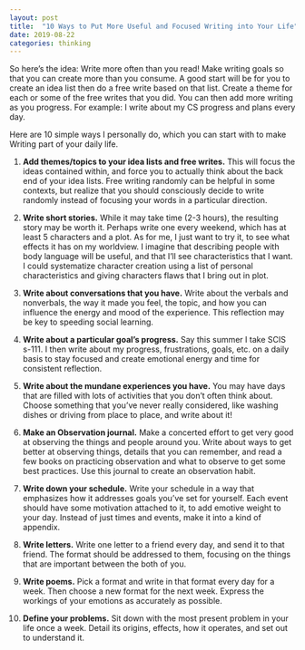 ```yaml
---
layout: post
title:  "10 Ways to Put More Useful and Focused Writing into Your Life"
date: 2019-08-22
categories: thinking
---
```

So here’s the idea: Write more often than you read! Make writing goals so that you can create more than you consume. A good start will be for you to create an idea list then do a free write based on that list. Create a theme for each or some of the free writes that you did. You can then add more writing as you progress. For example: I write about my CS progress and plans every day.

Here are 10 simple ways I personally do, which you can start with to make Writing part of your daily life.

1. **Add themes/topics to your idea lists and free writes.**
    This will focus the ideas contained within, and force you to actually think about the back end of your idea lists. Free writing randomly can be helpful in some contexts, but realize that you should consciously decide to write randomly instead of focusing your words in a particular direction.

2. **Write short stories.**
    While it may take time (2-3 hours), the resulting story may be worth it. Perhaps write one every weekend, which has at least 5 characters and a plot. As for me, I just want to try it, to see what effects it has on my worldview. I imagine that describing people with body language will be useful, and that I’ll see characteristics that I want. I could systematize character creation using a list of personal characteristics and giving characters flaws that I bring out in plot.

3. **Write about conversations that you have.**
    Write about the verbals and nonverbals, the way it made you feel, the topic, and how you can influence the energy and mood of the experience. This reflection may be key to speeding social learning.

4. **Write about a particular goal’s progress.**
    Say this summer I take SCIS s-111. I then write about my progress, frustrations, goals, etc. on a daily basis to stay focused and create emotional energy and time for consistent reflection.

5. **Write about the mundane experiences you have.**
    You may have days that are filled with lots of activities that you don’t often think about. Choose something that you’ve never really considered, like washing dishes or driving from place to place, and write about it!

6. **Make an Observation journal.**
    Make a concerted effort to get very good at observing the things and people around you. Write about ways to get better at observing things, details that you can remember, and read a few books on practicing observation and what to observe to get some best practices. Use this journal to create an observation habit.

7. **Write down your schedule.**
    Write your schedule in a way that emphasizes how it addresses goals you’ve set for yourself. Each event should have some motivation attached to it, to add emotive weight to your day. Instead of just times and events, make it into a kind of appendix.

8. **Write letters.**
    Write one letter to a friend every day, and send it to that friend. The format should be addressed to them, focusing on the things that are important between the both of you.

9. **Write poems.**
    Pick a format and write in that format every day for a week. Then choose a new format for the next week. Express the workings of your emotions as accurately as possible.

10. **Define your problems.**
    Sit down with the most present problem in your life once a week. Detail its origins, effects, how it operates, and set out to understand it. 
